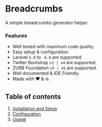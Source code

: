 # Breadcrumbs

A simple breadcrumbs generator helper.

### Features

  * Well tested with maximum code quality.
  * Easy setup &amp; configuration.
  * Laravel `5.0` to ` 6.0` are supported.
  * Twitter Bootstrap `v3 | v4` are supported.
  * ZURB Foundation `v5 | v6` are supported.
  * Well documented &amp; IDE Friendly.
  * Made with :heart: &amp; :coffee:.

## Table of contents

  1. [Installation and Setup](1-Installation-and-Setup.md)
  2. [Configuration](2-Configuration.md)
  3. [Usage](3-Usage.md)
